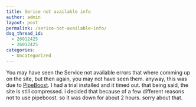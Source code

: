```yaml
---
title: Serice not available info
author: admin
layout: post
permalink: /serice-not-available-info/
dsq_thread_id:
  - 26012425
  - 26012425
categories:
  - Uncategorized
---
```

You may have seen the Service not available errors that where comming up on the site, but then again, you may not have seen them. anyway, this was due to [PipeBoost][1]. I had a trial installed&nbsp;and it timed out. that being said, the site is still compressed. i decided that because of a few different reasons not to use pipeboost. so it was down for about 2 hours. sorry about that.

 [1]: http://www.pipeboost.com